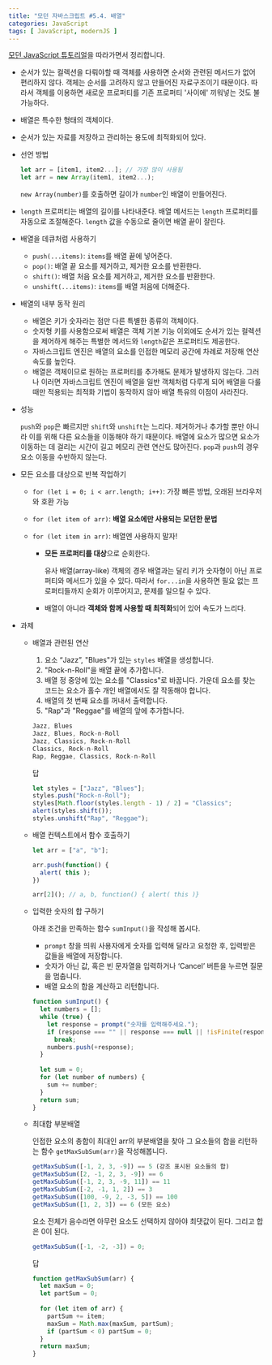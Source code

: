```yaml
---
title: "모던 자바스크립트 #5.4. 배열"
categories: JavaScript
tags: [ JavaScript, modernJS ]
---
```


[모던 JavaScript 튜토리얼](https://ko.javascript.info/)을 따라가면서 정리합니다.

- 순서가 있는 컬렉션을 다뤄야할 때 객체를 사용하면 순서와 관련된 메서드가 없어 편리하지 않다. 객체는 순서를 고려하지 않고 만들어진 자료구조이기 때문이다. 따라서 객체를 이용하면 새로운 프로퍼티를 기존 프로퍼티 '사이에' 끼워넣는 것도 불가능하다.

- 배열은 특수한 형태의 객체이다.

- 순서가 있는 자료를 저장하고 관리하는 용도에 최적화되어 있다.

- 선언 방법

  ```js
  let arr = [item1, item2...]; // 가장 많이 사용됨 
  let arr = new Array(item1, item2...);
  ```

  `new Array(number)`를 호출하면 길이가 `number`인 배열이 만들어진다. 

- `length` 프로퍼티는 배열의 길이를 나타내준다. 배열 메서드는 `length` 프로퍼티를 자동으로 조절해준다. `length` 값을 수동으로 줄이면 배열 끝이 잘린다.

- 배열을 데큐처럼 사용하기

  - `push(...items)`: `items`를 배열 끝에 넣어준다.
  - `pop()`: 배열 끝 요소를 제거하고, 제거한 요소를 반환한다.
  - `shift()`: 배열 처음 요소를 제거하고, 제거한 요소를 반환한다.
  - `unshift(...items)`: `items`를 배열 처음에 더해준다.

- 배열의 내부 동작 원리

  - 배열은 키가 숫자라는 점만 다른 특별한 종류의 객체이다. 
  - 숫자형 키를 사용함으로써 배열은 객체 기본 기능 이외에도 순서가 있는 컬렉션을 제어하게 해주는 특별한 메서드와 `length`같은 프로퍼티도 제공한다.
  - 자바스크립트 엔진은 배열의 요소를 인접한 메모리 공간에 차례로 저장해 연산 속도를 높인다.
  - 배열은 객체이므로 원하는 프로퍼티를 추가해도 문제가 발생하지 않는다. 그러나 이러면 자바스크립트 엔진이 배열을 일반 객체처럼 다루게 되어 배열을 다룰 때만 적용되는 최적화 기법이 동작하지 않아 배열 특유의 이점이 사라진다.

- 성능

  `push`와 `pop`은 빠르지만 `shift`와 `unshift`는 느리다. 제거하거나 추가할 뿐만 아니라 이를 위해 다른 요소들을 이동해야 하기 때문이다. 배열에 요소가 많으면 요소가 이동하는 데 걸리는 시간이 길고 메모리 관련 연산도 많아진다. `pop`과 `push`의 경우 요소 이동을 수반하지 않는다.

- 모든 요소를 대상으로 반복 작업하기

  - `for (let i = 0; i < arr.length; i++)`: 가장 빠른 방법, 오래된 브라우저와 호환 가능

  - `for (let item of arr)`: **배열 요소에만 사용되는 모던한 문법**

  - `for (let item in arr)`: 배열엔 사용하지 말자!

    - **모든 프로퍼티를 대상**으로 순회한다. 

      유사 배열(array-like) 객체의 경우 배열과는 달리 키가 숫자형이 아닌 프로퍼티와 메서드가 있을 수 있다. 따라서 `for...in`을 사용하면 필요 없는 프로퍼티들까지 순회가 이루어지고, 문제를 일으킬 수 있다.

    - 배열이 아니라 **객체와 함께 사용할 때 최적화**되어 있어 속도가 느리다.

- 과제

  - 배열과 관련된 연산

    1. 요소 “Jazz”, "Blues"가 있는 `styles` 배열을 생성합니다.
    2. "Rock-n-Roll"을 배열 끝에 추가합니다.
    3. 배열 정 중앙에 있는 요소를 "Classics"로 바꿉니다. 가운데 요소를 찾는 코드는 요소가 홀수 개인 배열에서도 잘 작동해야 합니다.
    4. 배열의 첫 번째 요소를 꺼내서 출력합니다.
    5. "Rap"과 "Reggae"를 배열의 앞에 추가합니다.

    ```js
    Jazz, Blues
    Jazz, Blues, Rock-n-Roll
    Jazz, Classics, Rock-n-Roll
    Classics, Rock-n-Roll
    Rap, Reggae, Classics, Rock-n-Roll
    ```

    답

    ```js
    let styles = ["Jazz", "Blues"];
    styles.push("Rock-n-Roll");
    styles[Math.floor(styles.length - 1) / 2] = "Classics";
    alert(styles.shift());
    styles.unshift("Rap", "Reggae");
    ```

  - 배열 컨텍스트에서 함수 호출하기

    ```js
    let arr = ["a", "b"];
    
    arr.push(function() {
      alert( this );
    })
    
    arr[2](); // a, b, function() { alert( this )}
    ```

  - 입력한 숫자의 합 구하기

    아래 조건을 만족하는 함수 `sumInput()`을 작성해 봅시다.

    - `prompt` 창을 띄워 사용자에게 숫자를 입력해 달라고 요청한 후, 입력받은 값들을 배열에 저장합니다.
    - 숫자가 아닌 값, 혹은 빈 문자열을 입력하거나 ‘Cancel’ 버튼을 누르면 질문을 멈춥니다.
    - 배열 요소의 합을 계산하고 리턴합니다.

    ```js
    function sumInput() {
      let numbers = [];
      while (true) {
        let response = prompt("숫자를 입력해주세요.");
        if (response === "" || response === null || !isFinite(response)) 
          break;
        numbers.push(+response);
      }
      
      let sum = 0;
      for (let number of numbers) {
        sum += number;
      }
      return sum;
    }
    ```

  - 최대합 부분배열

    인접한 요소의 총합이 최대인 arr의 부분배열을 찾아 그 요소들의 합을 리턴하는 함수 `getMaxSubSum(arr)`을 작성해봅니다.

    ```js
    getMaxSubSum([-1, 2, 3, -9]) == 5 (강조 표시된 요소들의 합)
    getMaxSubSum([2, -1, 2, 3, -9]) == 6
    getMaxSubSum([-1, 2, 3, -9, 11]) == 11
    getMaxSubSum([-2, -1, 1, 2]) == 3
    getMaxSubSum([100, -9, 2, -3, 5]) == 100
    getMaxSubSum([1, 2, 3]) == 6 (모든 요소)
    ```

    요소 전체가 음수라면 아무런 요소도 선택하지 않아야 최댓값이 된다. 그리고 합은 0이 된다.

    ```js
    getMaxSubSum([-1, -2, -3]) = 0;
    ```

    답

    ```js
    function getMaxSubSum(arr) {
      let maxSum = 0;
      let partSum = 0;
      
      for (let item of arr) {
        partSum += item;
        maxSum = Math.max(maxSum, partSum);
        if (partSum < 0) partSum = 0;
      }
      return maxSum;
    }
    ```

